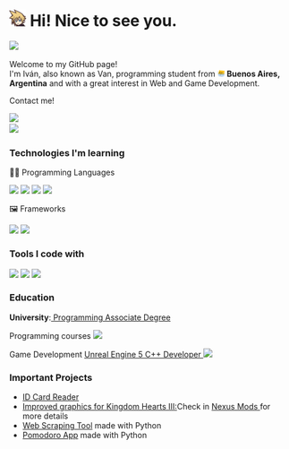 <h1><img src="ff7-cloud.png" width="30"/> Hi! Nice to see you.</h1>
<div>
<img src="https://komarev.com/ghpvc/?username=VanitasXIV"/>
<p>Welcome to my GitHub page! </br> I'm Iván, also known as Van, programming student from <img src="meow_argentina.png" width="13"/> <b>Buenos Aires, Argentina</b> and with a great interest in Web and Game Development.</p>
<p>Contact me!</p>
<a href="https://www.linkedin.com/in/ivangonzalogomez/"><img src="https://img.shields.io/badge/Linkedin-%230077B5.svg?logo=linkedin&logoColor=white"></a>
<!--- <p><img src="https://img.shields.io/badge/Discord-%235865F2.svg?&logo=discord&logoColor=white">: ardberthylfyst </p> --->
</div>
<div>
<img src="https://github-readme-stats.vercel.app/api?username=VanitasXIV"/>
</div>
<div>
<h3>Technologies I'm learning</h3>
<p>🧑‍💻 Programming Languages</p>
 <p>
     <img src="https://img.shields.io/badge/C++-%2300599C.svg?logo=c%2B%2B&logoColor=white"/>
    <img src="https://img.shields.io/badge/JavaScript-F7DF1E?logo=javascript&logoColor=000"/>
    <img src="https://img.shields.io/badge/Python-3776AB?logo=python&logoColor=fff"/>
     <img src="https://img.shields.io/badge/MySQL-4479A1?logo=mysql&logoColor=fff"/>
</p>
<p>🖼️ Frameworks</p>
<p>
<img src="https://img.shields.io/badge/Node.js-6DA55F?logo=node.js&logoColor=white"/>
<img src="https://img.shields.io/badge/React-%2320232a.svg?logo=react&logoColor=%2361DAFB"/>
</p>
<h3>Tools I code with</h3>
<p>
<img class="unreal" src="https://img.shields.io/badge/Unreal%20Engine-%23313131.svg?logo=unrealengine&logoColor=white)"/>
    <img src="https://custom-icon-badges.demolab.com/badge/Visual%20Studio%20Code-0078d7.svg?logo=vsc&logoColor=white"/>
    <img src="https://img.shields.io/badge/Git-F05032?logo=git&logoColor=fff"/>
</p>
<h3>Education</h3>
<p><strong>University</strong>:<a href="https://www.unsam.edu.ar/escuelas/ecyt/107/ciencia/programacion-informatica"> Programming Associate Degree</a></p>
<p>Programming courses <img src="https://img.shields.io/badge/freeCodeCamp-0A0A23?logo=freecodecamp&logoColor=fff"/></p>
<p>Game Development <a href="https://www.udemy.com/course/unrealcourse/">Unreal Engine 5 C++ Developer </a><img src="https://img.shields.io/badge/Udemy-A435F0?logo=udemy&logoColor=fff"/></p>
</div>
<h3>Important Projects</h3>
<ul>
    <li><a href="https://github.com/VanitasXIV/IDCardReader">ID Card Reader </a></li>
    <li><a href="https://github.com/VanitasXIV/KH3UltraPlusQualityGraphics"> Improved graphics for Kingdom Hearts III:</a>Check in <a href="https://www.nexusmods.com/kingdomhearts3/mods/2160">Nexus Mods </a>for more details</li>
    <li><a href="https://github.com/VanitasXIV/WebScrapping">Web Scraping Tool</a> made with Python</li>
    <li><a href="https://github.com/VanitasXIV/PomodoroApp">Pomodoro App</a> made with Python</li>
</ul>

